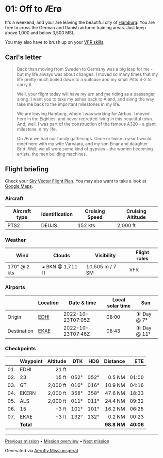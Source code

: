 # 01: Off to Ærø

It's a weekend, and your are leaving the beautiful city of [Hamburg](https://en.wikipedia.org/wiki/Hamburg). You are free to cross the German and Danish airforce training areas. Just keep above 1,000 and below 3,500 MSL.

You may also have to brush up on your [VFR skills](https://journal.3960.org/posts/2019-09-22-vfr-ohne-technischen-schnickschnack/).

## Carl's letter

> Back than moving from Sweden to Germany was a big leap for me - but my life always was about changes. I moved so many times that my life pretty much boiled down to a suitcase and my small Pitts S-2 to carry it.
>
> Well, your flight today will have my urn and me riding as a passenger along. I want you to take my ashes back to Åland, and along the way take me back to the important milestones in my life.
>
> We are leaving Hamburg, where I was working for Airbus. I moved here in the Eighties, and never regretted living in this beautiful town. And, well, I was part of the construction of the famous A320 - a giant milestone in my life.
>
> On Ærø we had our family gatherings. Once or twice a year I would meet here with my wife Varvaara, and my son Einar and daughter Britt. Well, we all were some kind of gypsies - the women becoming artists, the men building machines.

## Flight briefing

Check your [Sky Vector Flight Plan](https://skyvector.com/?ll=53.53760657450579,9.826625623518156&chart=301&zoom=3&fpl=N0152A088%20EDHI%205343N00955E%205430N00952E%205454N00960E%20EKAE). You may also want to take a look at [Google Maps](https://www.google.com/maps/@?api=1&map_action=map&center=53.53760657450579,9.826625623518156&zoom=12&basemap=terrain).

### Aircraft

| Aircraft type | Identification | Cruising Speed | Cruising Altitude |
| ------------- | -------------- | -------------- | ----------------- |
| PTS2          | DEUJS          | 152 kts        | 2,000 ft          |

### Weather

| Wind         | Clouds           | Visibility      | Flight rules |
| ------------ | ---------------- | --------------- | ------------ |
| 170° @ 2 kts | ◕ BKN @ 1,711 ft | 10,505 m / 7 SM | VFR          |

### Airports

|             | Location                                      | Date & time       | Local solar time | Sun         |
| ----------- | --------------------------------------------- | ----------------- | ---------------- | ----------- |
| Origin      | [EDHI](https://www.pilotnav.com/airport/EDHI) | 2022-10-23T07:05Z | 08:00            | ☀ Day @ 7°  |
| Destination | [EKAE](https://www.pilotnav.com/airport/EKAE) | 2022-10-23T07:46Z | 08:43            | ☀ Day @ 11° |

### Checkpoints

|     | Waypoint  | Altitude |  DTK |  HDG |    Distance |       ETE |
| :-: | --------- | -------: | ---: | ---: | ----------: | --------: |
| 01. | EDHI      |    21 ft |      |      |             |           |
| 02. | 23        |    15 ft | 052° | 052° |      0.5 NM |     01:00 |
| 03. | GT        | 2,000 ft | 016° | 016° |     10.9 NM |     04:16 |
| 04. | EKERN     | 2,000 ft | 358° | 358° |     47.6 NM |     18:33 |
| 05. | ALS       | 2,000 ft | 011° | 011° |     24.4 NM |     09:32 |
| 06. | 15        |    -3 ft | 101° | 101° |     16.2 NM |     06:25 |
| 07. | EKAE      |    -3 ft | 132° | 132° |      0.2 NM |     00:23 |
|     | **Total** |          |      |      | **98.8 NM** | **40:06** |

---

[Previous mission](./00_get_to_know_the_pitts_s-2.md) • [Mission overview](./README.md) • [Next mission](./02_bridge_to_koebenhavn.md)

Generated via [Aerofly Missionsgerät](https://github.com/fboes/aerofly-missions)
